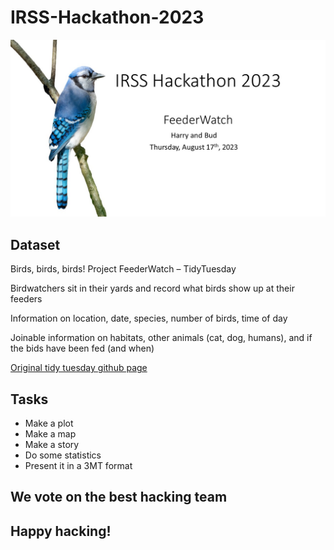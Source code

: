# IRSS-Hackathon-2023

![image](slides\Slide1.JPG)

## Dataset

Birds, birds, birds!
Project FeederWatch – TidyTuesday

Birdwatchers sit in their yards and record what birds show up at their feeders

Information on location, date, species, number of birds, time of day

Joinable information on habitats, other animals (cat, dog, humans), and if the bids have been fed (and when)

[Original tidy tuesday github page](https://github.com/rfordatascience/tidytuesday/blob/master/data/2023/2023-01-10/readme.md)

## Tasks
- Make a plot
- Make a map
- Make a story
- Do some statistics
- Present it in a 3MT format

## We vote on the best hacking team

## Happy hacking!
